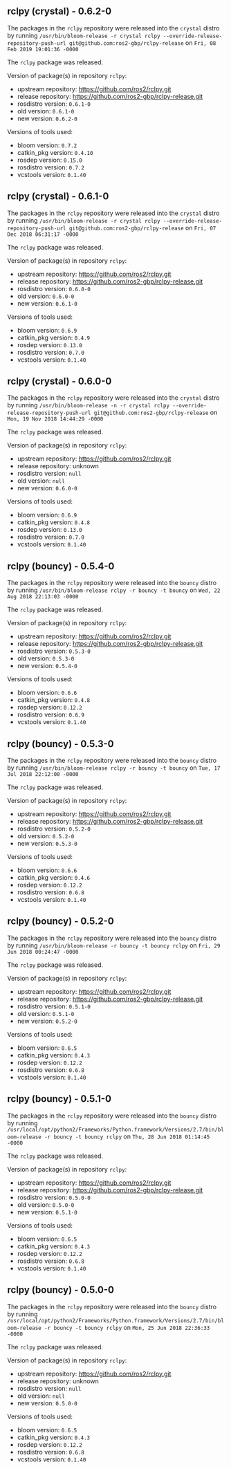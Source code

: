 ## rclpy (crystal) - 0.6.2-0

The packages in the `rclpy` repository were released into the `crystal` distro by running `/usr/bin/bloom-release -r crystal rclpy --override-release-repository-push-url git@github.com:ros2-gbp/rclpy-release` on `Fri, 08 Feb 2019 19:01:36 -0000`

The `rclpy` package was released.

Version of package(s) in repository `rclpy`:

- upstream repository: https://github.com/ros2/rclpy.git
- release repository: https://github.com/ros2-gbp/rclpy-release.git
- rosdistro version: `0.6.1-0`
- old version: `0.6.1-0`
- new version: `0.6.2-0`

Versions of tools used:

- bloom version: `0.7.2`
- catkin_pkg version: `0.4.10`
- rosdep version: `0.15.0`
- rosdistro version: `0.7.2`
- vcstools version: `0.1.40`


## rclpy (crystal) - 0.6.1-0

The packages in the `rclpy` repository were released into the `crystal` distro by running `/usr/bin/bloom-release -r crystal rclpy --override-release-repository-push-url git@github.com:ros2-gbp/rclpy-release` on `Fri, 07 Dec 2018 06:31:17 -0000`

The `rclpy` package was released.

Version of package(s) in repository `rclpy`:

- upstream repository: https://github.com/ros2/rclpy.git
- release repository: https://github.com/ros2-gbp/rclpy-release.git
- rosdistro version: `0.6.0-0`
- old version: `0.6.0-0`
- new version: `0.6.1-0`

Versions of tools used:

- bloom version: `0.6.9`
- catkin_pkg version: `0.4.9`
- rosdep version: `0.13.0`
- rosdistro version: `0.7.0`
- vcstools version: `0.1.40`


## rclpy (crystal) - 0.6.0-0

The packages in the `rclpy` repository were released into the `crystal` distro by running `/usr/bin/bloom-release -n -r crystal rclpy --override-release-repository-push-url git@github.com:ros2-gbp/rclpy-release` on `Mon, 19 Nov 2018 14:44:29 -0000`

The `rclpy` package was released.

Version of package(s) in repository `rclpy`:

- upstream repository: https://github.com/ros2/rclpy.git
- release repository: unknown
- rosdistro version: `null`
- old version: `null`
- new version: `0.6.0-0`

Versions of tools used:

- bloom version: `0.6.9`
- catkin_pkg version: `0.4.8`
- rosdep version: `0.13.0`
- rosdistro version: `0.7.0`
- vcstools version: `0.1.40`


## rclpy (bouncy) - 0.5.4-0

The packages in the `rclpy` repository were released into the `bouncy` distro by running `/usr/bin/bloom-release rclpy -r bouncy -t bouncy` on `Wed, 22 Aug 2018 22:13:03 -0000`

The `rclpy` package was released.

Version of package(s) in repository `rclpy`:

- upstream repository: https://github.com/ros2/rclpy.git
- release repository: https://github.com/ros2-gbp/rclpy-release.git
- rosdistro version: `0.5.3-0`
- old version: `0.5.3-0`
- new version: `0.5.4-0`

Versions of tools used:

- bloom version: `0.6.6`
- catkin_pkg version: `0.4.8`
- rosdep version: `0.12.2`
- rosdistro version: `0.6.9`
- vcstools version: `0.1.40`


## rclpy (bouncy) - 0.5.3-0

The packages in the `rclpy` repository were released into the `bouncy` distro by running `/usr/bin/bloom-release rclpy -r bouncy -t bouncy` on `Tue, 17 Jul 2018 22:12:00 -0000`

The `rclpy` package was released.

Version of package(s) in repository `rclpy`:

- upstream repository: https://github.com/ros2/rclpy.git
- release repository: https://github.com/ros2-gbp/rclpy-release.git
- rosdistro version: `0.5.2-0`
- old version: `0.5.2-0`
- new version: `0.5.3-0`

Versions of tools used:

- bloom version: `0.6.6`
- catkin_pkg version: `0.4.6`
- rosdep version: `0.12.2`
- rosdistro version: `0.6.8`
- vcstools version: `0.1.40`


## rclpy (bouncy) - 0.5.2-0

The packages in the `rclpy` repository were released into the `bouncy` distro by running `/usr/bin/bloom-release -r bouncy -t bouncy rclpy` on `Fri, 29 Jun 2018 00:24:47 -0000`

The `rclpy` package was released.

Version of package(s) in repository `rclpy`:

- upstream repository: https://github.com/ros2/rclpy.git
- release repository: https://github.com/ros2-gbp/rclpy-release.git
- rosdistro version: `0.5.1-0`
- old version: `0.5.1-0`
- new version: `0.5.2-0`

Versions of tools used:

- bloom version: `0.6.5`
- catkin_pkg version: `0.4.3`
- rosdep version: `0.12.2`
- rosdistro version: `0.6.8`
- vcstools version: `0.1.40`


## rclpy (bouncy) - 0.5.1-0

The packages in the `rclpy` repository were released into the `bouncy` distro by running `/usr/local/opt/python2/Frameworks/Python.framework/Versions/2.7/bin/bloom-release -r bouncy -t bouncy rclpy` on `Thu, 28 Jun 2018 01:14:45 -0000`

The `rclpy` package was released.

Version of package(s) in repository `rclpy`:

- upstream repository: https://github.com/ros2/rclpy.git
- release repository: https://github.com/ros2-gbp/rclpy-release.git
- rosdistro version: `0.5.0-0`
- old version: `0.5.0-0`
- new version: `0.5.1-0`

Versions of tools used:

- bloom version: `0.6.5`
- catkin_pkg version: `0.4.3`
- rosdep version: `0.12.2`
- rosdistro version: `0.6.8`
- vcstools version: `0.1.40`


## rclpy (bouncy) - 0.5.0-0

The packages in the `rclpy` repository were released into the `bouncy` distro by running `/usr/local/opt/python2/Frameworks/Python.framework/Versions/2.7/bin/bloom-release -r bouncy -t bouncy rclpy` on `Mon, 25 Jun 2018 22:36:33 -0000`

The `rclpy` package was released.

Version of package(s) in repository `rclpy`:

- upstream repository: https://github.com/ros2/rclpy.git
- release repository: unknown
- rosdistro version: `null`
- old version: `null`
- new version: `0.5.0-0`

Versions of tools used:

- bloom version: `0.6.5`
- catkin_pkg version: `0.4.3`
- rosdep version: `0.12.2`
- rosdistro version: `0.6.8`
- vcstools version: `0.1.40`


